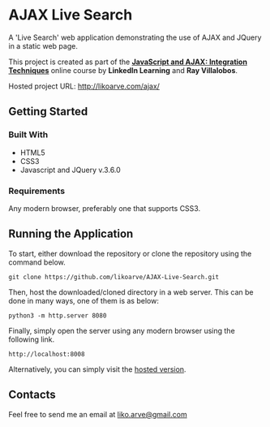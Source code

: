 # AJAX Live Search
A 'Live Search' web application demonstrating the use of AJAX and JQuery in a static web page. 

This project is created as part of the [**JavaScript and AJAX: Integration Techniques**](https://www.linkedin.com/learning/javascript-and-ajax-integration-techniques/) online course by **LinkedIn Learning** and **Ray Villalobos**.

Hosted project URL: http://likoarve.com/ajax/

## Getting Started

### Built With
* HTML5
* CSS3
* Javascript and JQuery v.3.6.0

### Requirements
Any modern browser, preferably one that supports CSS3.

## Running the Application
To start, either download the repository or clone the repository using the command below.
```
git clone https://github.com/likoarve/AJAX-Live-Search.git
```
Then, host the downloaded/cloned directory in a web server. This can be done in many ways, one of them is as below:
```
python3 -m http.server 8080
```
Finally, simply open the server using any modern browser using the following link.
```
http://localhost:8008
```
Alternatively, you can simply visit the [hosted version](http://likoarve.com/ajax/).

## Contacts

Feel free to send me an email at liko.arve@gmail.com
